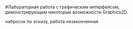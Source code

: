 #Лабораторная работа с графическим интерфейсом, демонстрирующим некоторые возможности Graphics2D.

набросок по эскизу, работа незаконченная
